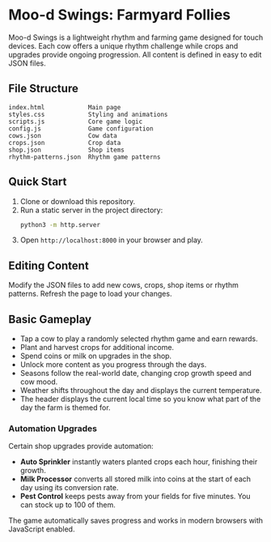 # Moo-d Swings: Farmyard Follies

Moo-d Swings is a lightweight rhythm and farming game designed for touch devices. Each cow offers a unique rhythm challenge while crops and upgrades provide ongoing progression. All content is defined in easy to edit JSON files.

## File Structure
```
index.html            Main page
styles.css            Styling and animations
scripts.js            Core game logic
config.js             Game configuration
cows.json             Cow data
crops.json            Crop data
shop.json             Shop items
rhythm-patterns.json  Rhythm game patterns
```

## Quick Start
1. Clone or download this repository.
2. Run a static server in the project directory:
   ```bash
   python3 -m http.server
   ```
3. Open `http://localhost:8000` in your browser and play.

## Editing Content
Modify the JSON files to add new cows, crops, shop items or rhythm patterns. Refresh the page to load your changes.
## Basic Gameplay
- Tap a cow to play a randomly selected rhythm game and earn rewards.
- Plant and harvest crops for additional income.
- Spend coins or milk on upgrades in the shop.
- Unlock more content as you progress through the days.
 - Seasons follow the real-world date, changing crop growth speed and cow mood.
 - Weather shifts throughout the day and displays the current temperature.
- The header displays the current local time so you know what part of the day the farm is themed for.

### Automation Upgrades
Certain shop upgrades provide automation:
- **Auto Sprinkler** instantly waters planted crops each hour, finishing their growth.
- **Milk Processor** converts all stored milk into coins at the start of each day using its conversion rate.
- **Pest Control** keeps pests away from your fields for five minutes. You can stock up to 100 of them.

The game automatically saves progress and works in modern browsers with JavaScript enabled.
